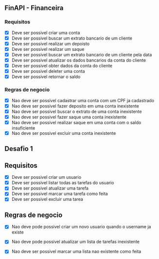 ## FinAPI - Financeira

### Requisitos

- [X] Deve ser possivel criar uma conta
- [X] Deve ser possivel buscar um extrato bancario de um cliente
- [X] Deve ser possivel realizar um depoisto
- [X] Deve ser possivel realizar um saque
- [X] Deve ser possivel buscar um extrato bancario de um cliente pela data
- [X] Deve ser possivel atualizar os dados bancarios da conta do cliente
- [X] Deve ser possivel obter dados da conta do cliente
- [X] Deve ser possivel deleter uma conta
- [X] Deve ser possivel retornar o saldo

### Regras de negocio

- [X] Nao deve ser possivel cadastrar uma conta com um CPF ja cadastrado
- [X] Nao deve ser possivel fazer deposito em uma conta inexistente
- [X] Nao deve ser possivel buscar o extrato de uma conta inexistente
- [X] Nao deve ser possivel fazer saque uma conta inexistente
- [X] Nao deve ser possivel realizar saque em uma conta com o saldo insuficiente
- [X] Nao deve ser possivel excluir uma conta inexistente

## Desafio 1
## Requisitos

- [X] Deve ser possivel criar um usuario
- [X] Deve ser possivel listar todas as tarefas do usuario
- [X] Deve ser possivel atualizar uma tarefa
- [X] Deve ser possivel marcar uma tarefa como feita
- [X] Deve ser possivel excluir uma tarea
## Regras de negocio

- [X] Nao deve pode possivel criar um novo usuario quando o username ja existe
- [X]  Nao deve pode possivel atualizar um lista de tarefas inexistente
- [X]  Nao deve ser possivel marcar uma lista nao existente como feita


